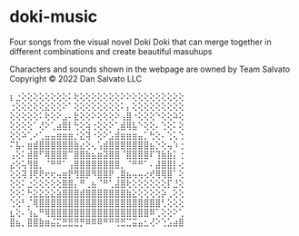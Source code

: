 # doki-music
Four songs from the visual novel Doki Doki that can merge together in different combinations and create beautiful masuhups

Characters and sounds shown in the webpage are owned by Team Salvato
Copyright © 2022 Dan Salvato LLC

⡆⣐⢕⢕⢕⢕⢕⢕⢕⢕⠅⢗⢕⢕⢕⢕⢕⢕⢕⠕⠕⢕⢕⢕⢕⢕⢕⢕⢕⢕
⢐⢕⢕⢕⢕⢕⣕⢕⢕⠕⠁⢕⢕⢕⢕⢕⢕⢕⢕⠅⡄⢕⢕⢕⢕⢕⢕⢕⢕⢕
⢕⢕⢕⢕⢕⠅⢗⢕⠕⣠⠄⣗⢕⢕⠕⢕⢕⢕⠕⢠⣿⠐⢕⢕⢕⠑⢕⢕⠵⢕
⢕⢕⢕⢕⠁⢜⠕⢁⣴⣿⡇⢓⢕⢵⢐⢕⢕⠕⢁⣾⢿⣧⠑⢕⢕⠄⢑⢕⠅⢕
⢕⢕⠵⢁⠔⢁⣤⣤⣶⣶⣶⡐⣕⢽⠐⢕⠕⣡⣾⣶⣶⣶⣤⡁⢓⢕⠄⢑⢅⢑
⠍⣧⠄⣶⣾⣿⣿⣿⣿⣿⣿⣷⣔⢕⢄⢡⣾⣿⣿⣿⣿⣿⣿⣿⣦⡑⢕⢤⠱⢐
⢠⢕⠅⣾⣿⠋⢿⣿⣿⣿⠉⣿⣿⣷⣦⣶⣽⣿⣿⠈⣿⣿⣿⣿⠏⢹⣷⣷⡅⢐
⣔⢕⢥⢻⣿⡀⠈⠛⠛⠁⢠⣿⣿⣿⣿⣿⣿⣿⣿⡀⠈⠛⠛⠁⠄⣼⣿⣿⡇⢔
⢕⢕⢽⢸⢟⢟⢖⢖⢤⣶⡟⢻⣿⡿⠻⣿⣿⡟⢀⣿⣦⢤⢤⢔⢞⢿⢿⣿⠁⢕
⢕⢕⠅⣐⢕⢕⢕⢕⢕⣿⣿⡄⠛⢀⣦⠈⠛⢁⣼⣿⢗⢕⢕⢕⢕⢕⢕⡏⣘⢕
⢕⢕⠅⢓⣕⣕⣕⣕⣵⣿⣿⣿⣾⣿⣿⣿⣿⣿⣿⣿⣷⣕⢕⢕⢕⢕⡵⢀⢕⢕
⢑⢕⠃⡈⢿⣿⣿⣿⣿⣿⣿⣿⣿⣿⣿⣿⣿⣿⣿⣿⣿⣿⣿⣿⣿⣿⢃⢕⢕⢕
⣆⢕⠄⢱⣄⠛⢿⣿⣿⣿⣿⣿⣿⣿⣿⣿⣿⣿⣿⣿⣿⣿⣿⣿⠿⢁⢕⢕⠕⢁
⣿⣦⡀⣿⣿⣷⣶⣬⣍⣛⣛⣛⡛⠿⠿⠿⠛⠛⢛⣛⣉⣭⣤⣂⢜⠕⢑⣡⣴⣿
